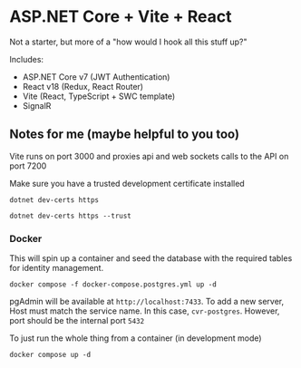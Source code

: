 # ASP.NET Core + Vite + React

Not a starter, but more of a "how would I hook all this stuff up?"

Includes:
- ASP.NET Core v7 (JWT Authentication)
- React v18 (Redux, React Router)
- Vite (React, TypeScript + SWC template)
- SignalR


## Notes for me (maybe helpful to you too)

Vite runs on port 3000 and proxies api and web sockets calls to the API on port 7200

Make sure you have a trusted development certificate installed

```
dotnet dev-certs https

dotnet dev-certs https --trust
```

### Docker 
 This will spin up a container and seed the database with the required tables
for identity management.
```
docker compose -f docker-compose.postgres.yml up -d
```

pgAdmin will be available at <code>http://localhost:7433</code>. To add a new server, Host must match the service name. In this case, <code>cvr-postgres</code>. However, port should be the internal port <code>5432</code>

To just run the whole thing from a container (in development mode)
```
docker compose up -d
```
